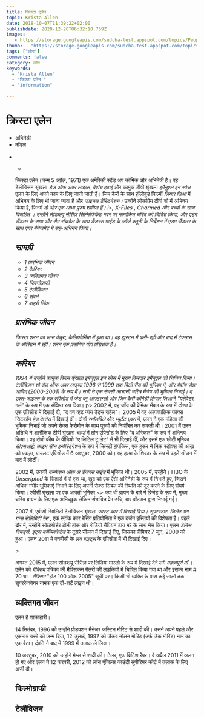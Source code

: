 ```yaml
---
title: क्रिस्टा एलेन 
topic: Krista Allen
date: 2018-10-07T11:39:22+02:00
publishdate: 2020-12-20T06:32:10.759Z
images: 
   - https://storage.googleapis.com/sudcha-test.appspot.com/topics/People/krista_allen/1.jpeg
thumb:   "https://storage.googleapis.com/sudcha-test.appspot.com/topics/People/krista_allen/thumb.jpeg"
tags: ["लोग"]
comments: false
category: लोग
keywords: 
  - "Krista Allen"
  - "क्रिस्टा एलेन "
  - "information"

---
```

<h1> क्रिस्टा एलेन </h1> <p> </p> <ul> <li> अभिनेत्री </li> <li> मॉडल </li> </ul> <ul> <li> </li> </उल> <ul> <li> </li> </ul> <p> क्रिस्टा एलेन (जन्म 5 अप्रैल, 1971) एक अमेरिकी स्टैंड अप कॉमिक और अभिनेत्री है। वह टेलीविजन श्रृंखला <i> डेज़ ऑफ अवर लाइव्स, </i> <i> बेवॉच हवाई </i> और कामुक टीवी श्रृंखला <i> इमैनुएल इन स्पेस </i> एलन के लिए अपने काम के लिए जानी जाती हैं। जिम कैरी के साथ हॉलीवुड फिल्मों <i> लियार लिआ </i> में अभिनय के लिए भी जाना जाता है और <i> फाइनल डेस्टिनेशन। </i> उन्होंने लोकप्रिय टीवी शो में अभिनय किया है, जिनमें <i> दो और एक आधा पुरुष <//> शामिल हैं। i>, <i> X-Files </i>, <i> Charmed </i> और <i> बच्चों के साथ विवाहित </i>। उन्होंने सीडब्ल्यू सीरीज़ <i> सिग्निफिकेंट मदर </i> पर नामांकित चरित्र को चित्रित किया, और एडम सैंडलर के साथ और सैम रॉकवेल के साथ डेंजरस माइंड के जॉर्ज क्लूनी के निर्देशन में एडम सैंडलर के साथ <i> एंगर मैनेजमेंट </i> में सह-अभिनय किया। </p> <h2> सामग्री </h2> <ul> <li> 1 प्रारंभिक जीवन </li> <li> 2 कैरियर </li> <li> 3 व्यक्तिगत जीवन </li> <li> 4 फिल्मोग्राफी </li> <li> 5 टेलीविजन </li> <li> 6 संदर्भ </li> <li> 7 बाहरी लिंक </li> </ul> <h2> प्रारंभिक जीवन </h2> <p> क्रिस्टा एलन का जन्म वेंचुरा, कैलिफोर्निया में हुआ था। वह ह्यूस्टन में पली-बढ़ी और बाद में टेक्सास के ऑस्टिन में रहीं। एलन एक प्रमाणित योग प्रशिक्षक है। </p> <h2> करियर </h2> <p> 1994 में उन्होंने कामुक फिल्म श्रृंखला <i> इमैनुएल इन स्पेस </i> में मुख्य किरदार इमैनुएल को चित्रित किया। टेलीविज़न शो <i> डेज़ ऑफ अवर लाइव्स </i> 1996 से 1999 तक बिली रीड की भूमिका में, और <i> बेवॉच </i> जेन्ना आविद (2000-2001) के रूप में। सभी ने एक सेक्सी आभासी चरित्र मैत्रेय की भूमिका निभाई। <I> द एक्स-फाइल्स </i> के एक एपिसोड में जेड ब्लू आफ्टरग्लो और जिम कैरी कॉमेडी <i> लियार लिआ </i> </i> </i> में "एलेवेटर गर्ल" के रूप में एक संक्षिप्त रूप दिया। p> 2002 में, वह जॉय की प्रेमिका मेंबल के रूप में <i> दोस्त </i> के एक एपिसोड में दिखाई दी, "द वन व्हट जॉय डेट्स राहेल"। 2005 में वह अल्पकालिक फॉक्स सिटकॉम <i> हेड केसेस </i> में दिखाई दीं। दोनों <i> स्मॉलविले </i> और <i> म्यूटेंट एक्स </i> में, एलन ने एक महिला की भूमिका निभाई जो अपने सेक्स फेरोमोन के साथ पुरुषों को नियंत्रित कर सकती थी। 2001 में एलन अतिथि ने अलौकिक टीवी श्रृंखला <i> चार्म्ड </i> में तीन एपिसोड के लिए "द ओरेकल" के रूप में अभिनय किया। वह टोबी कीथ के वीडियो "ए लिटिल टू लेट" में भी दिखाई दीं, और इसमें एक छोटी भूमिका <i> सीएसआई: क्राइम सीन इन्वेस्टिगेशन </i> के रूप में क्रिस्टी हॉपकिंस, एक हुकर ने निक स्टोक्स की आंख को पकड़ा, पायलट एपिसोड में 6 अक्टूबर, 2000 को। वह हत्या के शिकार के रूप में पहले सीज़न में बाद में लौटीं। </p> <p> 2002 में, उनकी <i> कन्फेशन ऑफ़ अ डेंजरस माइंड </i> में भूमिका थी। 2005 में, उन्होंने। HBO के <i> Unscripted </i> के सितारों में से एक था, खुद को एक ऐसी अभिनेत्री के रूप में निभाते हुए, जिसने अधिक गंभीर भूमिकाएं निभाने के लिए अपनी सेक्स सिंबल की स्थिति को दूर करने के लिए संघर्ष किया। एबीसी श्रृंखला पर एक आवर्ती भूमिका <> क्या थी ब्रायन के बारे में </i> ब्रिजेट के रूप में, मुख्य चरित्र ब्रायन के लिए एक अनिच्छुक लेकिन संभावित प्रेम रुचि, बार वॉटसन द्वारा निभाई गई। </p> <p> 2007 में, एबीसी रियलिटी टेलीविजन श्रृंखला <i> फास्ट कार में दिखाई दिया। सुपरस्टार: जिलेट यंग गन्स सेलिब्रिटी रेस </i>, एक स्टॉक कार रेसिंग प्रतियोगिता में एक दर्जन हस्तियों की विशेषता है। पहले दौर में, उन्होंने स्केटबोर्डर टोनी हॉक और रोडियो चैंपियन टाय मरे के साथ मैच किया। एलन <i> डेनिस रिचर्ड्स: इट्स कॉम्प्लिकेटेड </i> के दूसरे सीज़न में दिखाई दिए, जिसका प्रीमियर 7 जून, 2009 को हुआ। एलन 2011 में एनबीसी के <i> लव बाइट्स </i> के एपिसोड में भी दिखाई दिए। </p> > <p> अगस्त 2015 में, एलन सीडब्ल्यू सीरीज़ पर लिडिया मारलो के रूप में दिखाई देने लगे <i> महत्वपूर्ण माँ </i>। एलेन को <i> मैक्सिम </i> पत्रिका की मैक्सिकन गैलरी की लड़कियों में चित्रित किया गया था और इसका नाम # 70 था। <i> मैक्सिम </i> "हॉट 100 ऑफ़ 2005" सूची पर। किसी भी व्यक्ति के पास कई सालों तक सुपररेन्क्वेयर नामक एक टी-शर्ट लाइन थी। </p> <h2> व्यक्तिगत जीवन </h2> <p> एलन है शाकाहारी। </p> <p> 14 सितंबर, 1996 को उन्होंने प्रोडक्शन मैनेजर जस्टिन मोरिट से शादी की। उसने अपने पहले और एकमात्र बच्चे को जन्म दिया, 12 जुलाई, 1997 को जैकब नोलन मोरिट (उर्फ जेक मोरिट) नाम का एक बेटा। दंपति ने बाद में 1999 में तलाक ले लिया। </p> <p> 10 अक्टूबर, 2010 को उन्होंने मेम्स से शादी की। टेलर, एक ब्रिटिश रैपर। वे अप्रैल 2011 में अलग हो गए और एलन ने 12 फरवरी, 2012 को लॉस एंजिल्स काउंटी सुपीरियर कोर्ट में तलाक के लिए अर्जी दी। </p> <h2> फिल्मोग्राफी </h2> <h2> टेलीविजन </h2> 
